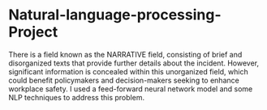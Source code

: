 # Natural-language-processing-Project

There is a field known as the NARRATIVE field, consisting of brief and disorganized texts that provide further details about the incident. However, significant information is concealed within this unorganized field, which could benefit policymakers and decision-makers seeking to enhance workplace safety.
I used a feed-forward neural network model and some NLP techniques to address this problem.
